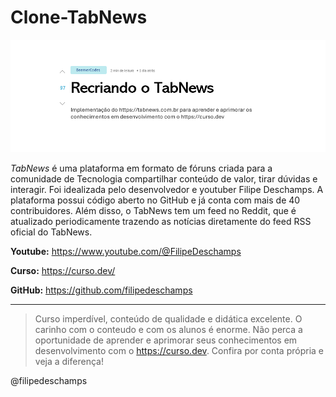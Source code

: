 # Clone-TabNews

<img src="/ImagemReadme/image.PNG">

_TabNews_ é uma plataforma em formato de fóruns criada para a comunidade de Tecnologia compartilhar conteúdo de valor, tirar dúvidas e interagir. Foi idealizada pelo desenvolvedor e youtuber Filipe Deschamps. A plataforma possui código aberto no GitHub e já conta com mais de 40 contribuidores. Além disso, o TabNews tem um feed no Reddit, que é atualizado periodicamente trazendo as notícias diretamente do feed RSS oficial do TabNews.  

**Youtube:** https://www.youtube.com/@FilipeDeschamps  

**Curso:** https://curso.dev/  

**GitHub:** https://github.com/filipedeschamps  

---
> Curso imperdível, conteúdo de qualidade e didática excelente. O carinho com o conteudo e com os alunos é enorme. Não perca a oportunidade de aprender e aprimorar seus conhecimentos em desenvolvimento com o https://curso.dev. Confira por conta própria e veja a diferença!  

@filipedeschamps



